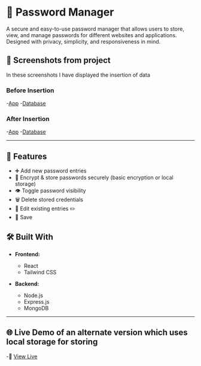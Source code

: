 # 🔐 Password Manager

A secure and easy-to-use password manager that allows users to store, view, and manage passwords for different websites and applications. Designed with privacy, simplicity, and responsiveness in mind.

## 📱 Screenshots from project

In these screenshots I have displayed the insertion of data

### Before Insertion
-[App](ProjectDemo/Before1.png)
-[Database](ProjectDemo/Before2.png)

### After Insertion
-[App](ProjectDemo/After1.png)
-[Database](ProjectDemo/After2.png)

---

## 🔑 Features

- ➕ Add new password entries
- 🔐 Encrypt & store passwords securely (basic encryption or local storage)
- 👁️ Toggle password visibility
- 🗑️ Delete stored credentials
- 📝 Edit existing entries ✏️
- 💾 Save

## 🛠️ Built With

- **Frontend:**
  - React
  - Tailwind CSS

- **Backend:**
  - Node.js
  - Express.js
  - MongoDB

---

## 🌐 Live Demo of an alternate version which uses local storage for storing

-🔗 [View Live](https://illustrious-biscotti-8c9512.netlify.app/)

